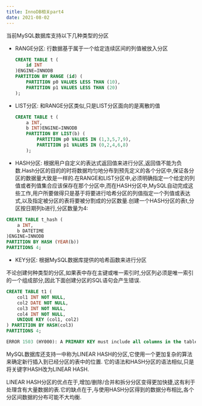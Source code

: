 ```yaml
---
title: InnoDB相关part4
date: 2021-08-02 
--- 
```




当前MySQL数据库支持以下几种类型的分区   

+ RANGE分区:  行数据基于属于一个给定连续区间的列值被放入分区  
  
  ```sql
  CREATE TABLE t (
      id INT
  )ENGINE=INNODB
  PARTITION BY RANGE (id) (
      PARTITION p0 VALUES LESS THAN (10),
      PARTITION p1 VALUES LESS THAN (20)
  );
  ```

+ LIST分区: 和RANGE分区类似,只是LIST分区面向的是离散的值
  
  ```sql
  CREATE TABLE t (
      a INT,
      b INT)ENGINE=INNODB
      PARTITION BY LIST(b) (
          PARTITION p0 VALUES IN (1,3,5,7,9),
          PARTITION p1 VALUES IN (0,2,4,6,8)
      );
  ```

+ HASH分区: 根据用户自定义的表达式返回值来进行分区,返回值不能为负数.Hash分区的目的的时将数据均匀地分布到预先定义的各个分区中,保证各分区的数据量大致是一样的.在RANGE和LIST分区中,必须明确指定一个给定的列值或者列值集合应该保存在那个分区中,而在HASH分区中,MySQL自动完成这些工作,用户所要做得只是基于将要进行哈希分区的列值指定一个列值或表达式,以及指定被分区的表将要被分割成的分区数量.创建一个HASH分区的表t,分区按日期列b进行,分区数量为4:  


```sql
CREATE TABLE t_hash (
    a INT,
    b DATETIME
)ENGINE=INNODB
PARTITION BY HASH (YEAR(b))
PARTITIONS 4;
```

+ KEY分区: 根据MySQL数据库提供的哈希函数来进行分区  


不论创建何种类型的分区,如果表中存在主键或唯一索引时,分区列必须是唯一索引的一个组成部分,因此下面创建分区的SQL语句会产生错误.   

```sql
CREATE TABLE t1 (
    col1 INT NOT NULL,
    col2 DATE NOT NULL,
    col3 INT NOT NULL,
    col4 INT NOT NULL,
    UNIQUE KEY (col1, col2)
) PARTITION BY HASH(col3)
PARTITIONS 4;

ERROR 1503 (HY000): A PRIMARY KEY must include all columns in the table's partitioning function (prefixed columns are not considered).
``` 

MySQL数据库还支持一中称为LINEAR HASH的分区,它使用一个更加复杂的算法来确定新行插入到已经分区的表中的位置. 它的语法和HASH分区的语法相似,只是将关键字HASH改为LINEAR HASH.  

LINEAR HASH分区的优点在于,增加/删除/合并和拆分分区变得更加快捷,这有利于处理含有大量数据的表.它的缺点在于,与使用HASH分区得到的数据分布相比,各个分区间数据的分布可能不大均衡.  
